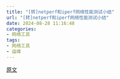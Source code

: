 ```yaml
---
title: "[转]netperf和iperf网络性能测试小结"
url: "[转]netperf和iperf网络性能测试小结"
date: 2024-08-28 11:16:48
categories:
- 网络工具
tags:
- 网络工具
- 运维
---
```


[原文](https://wsgzao.github.io/post/netperf/)

<!-- more -->

<!-- <body>
    <header>
      
<div>
		
			<div id="imglogo">
				<a href="/"><img src="/img/logo.png" alt="HelloDog" title="HelloDog"/></a>
			</div>
			
			<div id="textlogo">
				<h1 class="site-name"><a href="/" title="HelloDog">HelloDog</a></h1>
				<h2 class="blog-motto">Keep Calm and Carry On</h2>
			</div>
			<div class="navbar"><a class="navbutton navmobile" href="#" title="菜单">
			</a></div>
			<nav class="animated">
				<ul>
					<ul>
					 
						<li><a href="/">主页 | Home</a></li>
					
						<li><a href="/index/">索引 | Index</a></li>
					
						<li><a href="/archives/">归档 | Archives</a></li>
					
						<li><a href="/about/">简介 | About</a></li>
					
					<li>
 					
						<form class="search">
							<label>Search</label>
						<input type="text" id="search" class="st-default-search-input" name="q" size="30" placeholder="搜索"><br>
						</form>
					
					</li>
				</ul>
			</nav>			
</div>
    </header>
    <div id="container">
      <div id="main" class="post" itemscope itemprop="blogPost">
  
	<article itemprop="articleBody"> 
		<header class="article-info clearfix">
  <h1 itemprop="name">
    
      <a href="/post/netperf/" title="netperf和iperf网络性能测试小结" itemprop="url">netperf和iperf网络性能测试小结</a>
  </h1>
  <p class="article-author">By
       
		<a href="/about" title="wsgzao" target="_blank" itemprop="author">wsgzao</a>
		
  <p class="article-time">
    <time datetime="2019-06-27T06:59:49.000Z" itemprop="datePublished"> 发表于 2019-06-27</time>
    
  </p>
</header>
<blockquote>
<p>netperf和iperf网络性能测试小结</p>
</blockquote>
<h2 id="更新历史"><a href="#更新历史" class="headerlink" title="更新历史"></a>更新历史</h2><p>2019年06月27日 - 初稿</p>
<p>阅读原文 - <a href="https://wsgzao.github.io/post/netperf/">https://wsgzao.github.io/post/netperf/</a></p>
<p><strong>扩展阅读</strong></p>
<p>netperf - <a target="_blank" rel="noopener" href="https://github.com/HewlettPackard/netperf">https://github.com/HewlettPackard/netperf</a><br>iperf - <a target="_blank" rel="noopener" href="https://github.com/esnet/iperf">https://github.com/esnet/iperf</a></p>
<hr>
<h2 id="网络性能测量的五项指标"><a href="#网络性能测量的五项指标" class="headerlink" title="网络性能测量的五项指标"></a>网络性能测量的五项指标</h2><p>可用性（availability）<br>响应时间（response time）<br>网络利用率（network utilization）<br>网络吞吐量（network throughput）<br>网络带宽容量（network bandwidth capacity）</p>
<h3 id="可用性"><a href="#可用性" class="headerlink" title="可用性"></a>可用性</h3><p>测试网络性能的第一步是确定网络是否正常工作，最简单的方法是使用 ping 命令。通过向远端的机器发送 icmp echo request，并等待接收 icmp echo reply 来判断远端的机器是否连通，网络是否正常工作。</p>
<p>Ping 命令有非常丰富的命令选项，比如 -c 可以指定发送 echo request 的个数，-s 可以指定每次发送的 ping 包大小。</p>
<p>网络设备内部一般有多个缓冲池，不同的缓冲池使用不同的缓冲区大小，分别用来处理不同大小的分组（packet）。例如交换机中通常具有三种类型的包缓冲：一类针对小的分组，一类针对中等大小的分组，还有一类针对大的分组。为了测试这样的网络设备，测试工具必须要具有发送不同大小分组的能力。Ping 命令的 -s 就可以使用在这种场合。</p>
<h3 id="响应时间"><a href="#响应时间" class="headerlink" title="响应时间"></a>响应时间</h3><p>Ping 命令的 echo request&#x2F;reply 一次往返所花费时间就是响应时间。有很多因素会影响到响应时间，如网段的负荷，网络主机的负荷，广播风暴，工作不正常的网络设备等等。</p>
<p>在网络工作正常时，记录下正常的响应时间。当用户抱怨网络的反应时间慢时，就可以将现在的响应时间与正常的响应时间对比，如果两者差值的波动很大，就能说明网络设备存在故障。</p>
<h3 id="网络利用率"><a href="#网络利用率" class="headerlink" title="网络利用率"></a>网络利用率</h3><p>网络利用率是指网络被使用的时间占总时间（即被使用的时间 + 空闲的时间）的比例。比如，Ethernet 虽然是共享的，但同时却只能有一个报文在传输。因此在任一时刻，Ethernet 或者是 100% 的利用率，或者是 0% 的利用率。</p>
<p>计算一个网段的网络利用率相对比较容易，但是确定一个网络的利用率就比较复杂。因此，网络测试工具一般使用网络吞吐量和网络带宽容量来确定网络中两个节点之间的性能。</p>
<h3 id="网络吞吐量"><a href="#网络吞吐量" class="headerlink" title="网络吞吐量"></a>网络吞吐量</h3><p>网络吞吐量是指在某个时刻，在网络中的两个节点之间，提供给网络应用的剩余带宽。</p>
<p>网络吞吐量可以帮助寻找网络路径中的瓶颈。比如，即使 client 和 server 都被分别连接到各自的 100M Ethernet 上，但是如果这两个 100M 的 Ethernet 被 10M 的 Ethernet 连接起来，那么 10M 的 Ethernet 就是网络的瓶颈。</p>
<p>网络吞吐量非常依赖于当前的网络负载情况。因此，为了得到正确的网络吞吐量，最好在不同时间（一天中的不同时刻，或者一周中不同的天）分别进行测试，只有这样才能得到对网络吞吐量的全面认识。</p>
<p>有些网络应用程序在开发过程的测试中能够正常运行，但是到实际的网络环境中却无法正常工作（由于没有足够的网络吞吐量）。这是因为测试只是在空闲的网络环境中，没有考虑到实际的网络环境中还存在着其它的各种网络流量。所以，网络吞吐量定义为剩余带宽是有实际意义的。</p>
<h3 id="网络带宽容量"><a href="#网络带宽容量" class="headerlink" title="网络带宽容量"></a>网络带宽容量</h3><p>与网络吞吐量不同，网络带宽容量指的是在网络的两个节点之间的最大可用带宽。这是由组成网络的设备的能力所决定的。</p>
<p>测试网络带宽容量有两个困难之处：在网络存在其它网络流量的时候，如何得知网络的最大可用带宽；在测试过程中，如何对现有的网络流量不造成影响。网络测试工具一般采用 packet pairs 和 packet trains 技术来克服这样的困难。</p>
<h3 id="收集网络性能数据的方式"><a href="#收集网络性能数据的方式" class="headerlink" title="收集网络性能数据的方式"></a>收集网络性能数据的方式</h3><p>当确定了网络性能的测试指标以后，就需要使用网络测试工具收集相应的性能数据，分别有三种从网络获取数据的方式：</p>
<ol>
<li>通过 snmp 协议直接到网络设备中获取，如 net-snmp 工具</li>
<li>侦听相关的网络性能数据，典型的工具是 tcpdump</li>
<li>自行产生相应的测试数据，即本文中介绍的 iperf、netperf 等工具</li>
</ol>
<h2 id="Netperf"><a href="#Netperf" class="headerlink" title="Netperf"></a>Netperf</h2><p>Netperf 是一种网络性能的测量工具，主要针对基于 TCP 或 UDP 的传输。Netperf 根据应用的不同，可以进行不同模式的网络性能测试，即批量数据传输（bulk data transfer）模式和请求 &#x2F; 应答（request&#x2F;reponse）模式。</p>
<table>
<thead>
<tr>
<th>参数</th>
<th>说明</th>
</tr>
</thead>
<tbody><tr>
<td>-H host</td>
<td>指定远端运行 netserver 的 server IP 地址</td>
</tr>
<tr>
<td>-l testlen</td>
<td>指定测试的时间长度 (秒)</td>
</tr>
<tr>
<td>-t testname</td>
<td>指定进行的测试类型 (TCP_STREAM，UDP_STREAM，TCP_RR，TCP_CRR，UDP_RR)</td>
</tr>
</tbody></table>
<p>可选参数有如下几个：</p>
<table>
<thead>
<tr>
<th>参数</th>
<th>说明</th>
</tr>
</thead>
<tbody><tr>
<td>-s size</td>
<td>设置本地系统的 socket 发送与接收缓冲大小</td>
</tr>
<tr>
<td>-S size</td>
<td>设置远端系统的 socket 发送与接收缓冲大小</td>
</tr>
<tr>
<td>-m size</td>
<td>设置本地系统发送测试分组的大小</td>
</tr>
<tr>
<td>-M size</td>
<td>设置远端系统接收测试分组的大小</td>
</tr>
<tr>
<td>-D</td>
<td>对本地与远端系统的 socket 设置 TCP_NODELAY 选项</td>
</tr>
<tr>
<td>-r req,resp</td>
<td>设置 request 和 reponse 分组的大小</td>
</tr>
</tbody></table>
<p><strong>实例：</strong></p>
<p>服务器端：</p>
<figure class="highlight plaintext"><table><tr><td class="gutter"><pre><span class="line">1</span><br><span class="line">2</span><br></pre></td><td class="code"><pre><span class="line">#./netserver</span><br><span class="line"></span><br></pre></td></tr></table></figure>

<p>客户端：</p>
<p><strong>1、批量 (bulk) 网络流量的性能</strong></p>
<p><strong>1）TCP_STREAM</strong></p>
<p>Netperf 缺省情况下进行 TCP 批量传输，即 - t TCP_STREAM。测试过程中，netperf 向 netserver 发送批量的 TCP 数据分组，以确定数据传输过程中的吞吐量：</p>
<figure class="highlight plaintext"><table><tr><td class="gutter"><pre><span class="line">1</span><br><span class="line">2</span><br><span class="line">3</span><br><span class="line">4</span><br><span class="line">5</span><br><span class="line">6</span><br><span class="line">7</span><br></pre></td><td class="code"><pre><span class="line">#./netperf -H 192.168.0.28 -l 60</span><br><span class="line">TCP STREAM TEST to 192.168.0.28</span><br><span class="line">Recv   Send    Send</span><br><span class="line">Socket Socket  Message  Elapsed</span><br><span class="line">Size   Size    Size     Time     Throughput</span><br><span class="line">bytes  bytes   bytes    secs.    10^6bits/sec</span><br><span class="line">87380  16384  16384    60.00      88.00</span><br></pre></td></tr></table></figure>

<p>从 netperf 的结果输出中，我们可以知道以下的一些信息：</p>
<ol>
<li>远端系统（即 server）使用大小为 87380 字节的 socket 接收缓冲</li>
<li>本地系统（即 client）使用大小为 16384 字节的 socket 发送缓冲</li>
<li>向远端系统发送的测试分组大小为 16384 字节</li>
<li>测试经历的时间为 60 秒</li>
<li>吞吐量的测试结果表明，TCP 带宽为 88Mbits &#x2F; 秒</li>
</ol>
<p>通过修改可选参数，并观察结果的变化，我们可以确定是什么因素影响了连接的吞吐量。例如，如果怀疑路由器由于缺乏足够的缓冲区空间，使得转发大的分组时存在问题，就可以增加测试分组（-m）的大小，以观察吞吐量的变化：</p>
<figure class="highlight plaintext"><table><tr><td class="gutter"><pre><span class="line">1</span><br><span class="line">2</span><br><span class="line">3</span><br><span class="line">4</span><br><span class="line">5</span><br><span class="line">6</span><br><span class="line">7</span><br></pre></td><td class="code"><pre><span class="line">#./netperf -H 192.168.0.28 -l 60 -- -m 2048</span><br><span class="line">TCP STREAM TEST to 192.168.0.28</span><br><span class="line">Recv   Send    Send</span><br><span class="line">Socket Socket  Message  Elapsed</span><br><span class="line">Size   Size    Size     Time     Throughput</span><br><span class="line">bytes  bytes   bytes    secs.    10^6bits/sec</span><br><span class="line">87380  16384   2048    60.00      87.62</span><br></pre></td></tr></table></figure>

<p>在这里，测试分组的大小减少到 2048 字节，而吞吐量却没有很大的变化（与前面例子中测试分组大小为 16K 字节相比）。相反，如果吞吐量有了较大的提升，则说明在网络中间的路由器确实存在缓冲区的问题。</p>
<p><strong>2）UDP_STREAM</strong></p>
<p>UDP_STREAM 用来测试进行 UDP 批量传输时的网络性能。需要特别注意的是，此时测试分组的大小不得大于 socket 的发送与接收缓冲大小，否则 netperf 会报出错提示：</p>
<figure class="highlight plaintext"><table><tr><td class="gutter"><pre><span class="line">1</span><br><span class="line">2</span><br><span class="line">3</span><br></pre></td><td class="code"><pre><span class="line">#./netperf -t UDP_STREAM -H 192.168.0.28 -l 60</span><br><span class="line">UDP UNIDIRECTIONAL SEND TEST to 192.168.0.28</span><br><span class="line">udp_send: data send error: Message too long</span><br></pre></td></tr></table></figure>

<p>为了避免这样的情况，可以通过命令行参数限定测试分组的大小，或者增加 socket 的发送 &#x2F; 接收缓冲大小。UDP_STREAM 方式使用与 TCP_STREAM 方式相同的局部命令行参数，因此，这里可以使用 - m 来修改测试中使用分组的大小：</p>
<figure class="highlight plaintext"><table><tr><td class="gutter"><pre><span class="line">1</span><br><span class="line">2</span><br><span class="line">3</span><br><span class="line">4</span><br><span class="line">5</span><br><span class="line">6</span><br><span class="line">7</span><br></pre></td><td class="code"><pre><span class="line">#./netperf -t UDP_STREAM -H 192.168.0.28 -- -m 1024</span><br><span class="line">UDP UNIDIRECTIONAL SEND TEST to 192.168.0.28</span><br><span class="line">Socket  Message  Elapsed      Messages</span><br><span class="line">Size    Size     Time         Okay Errors   Throughput</span><br><span class="line">bytes   bytes    secs            #      #   10^6bits/sec</span><br><span class="line">65535    1024    9.99        114127     0      93.55</span><br><span class="line">65535             9.99        114122            93.54</span><br></pre></td></tr></table></figure>

<p>UDP_STREAM 方式的结果中有两行测试数据<br>第一行显示的是本地系统的发送统计，这里的吞吐量表示 netperf 向本地 socket 发送分组的能力。但是，我们知道，UDP 是不可靠的传输协议，发送出去的分组数量不一定等于接收到的分组数量。</p>
<p>第二行显示的就是远端系统接收的情况，由于 client 与 server 直接连接在一起，而且网络中没有其它的流量，所以本地系统发送过去的分组几乎都被远端系统正确的接收了，远端系统的吞吐量也几乎等于本地系统的发送吞吐量。但是，在实际环境中，一般远端系统的 socket 缓冲大小不同于本地系统的 socket 缓冲区大小，而且由于 UDP 协议的不可靠性，远端系统的接收吞吐量要远远小于发送出去的吞吐量。</p>
<p><strong>2、请求 &#x2F; 应答 (request&#x2F;response) 网络流量的性能</strong></p>
<p>另一类常见的网络流量类型是应用在 client&#x2F;server 结构中的 request&#x2F;response 模式。在每次交易（transaction）中，client 向 server 发出小的查询分组，server 接收到请求，经处理后返回大的结果数据。</p>
<p><strong>1） TCP_RR</strong></p>
<p>TCP_RR 方式的测试对象是多次 TCP request 和 response 的交易过程，但是它们发生在同一个 TCP 连接中，这种模式常常出现在数据库应用中。数据库的 client 程序与 server 程序建立一个 TCP 连接以后，就在这个连接中传送数据库的多次交易过程。 用户可以通过 - r 参数来改变 request 和 response 分组的大小，进行更有实际意义的测试：</p>
<figure class="highlight plaintext"><table><tr><td class="gutter"><pre><span class="line">1</span><br><span class="line">2</span><br><span class="line">3</span><br><span class="line">4</span><br><span class="line">5</span><br><span class="line">6</span><br><span class="line">7</span><br><span class="line">8</span><br></pre></td><td class="code"><pre><span class="line">#./netperf -t TCP_RR -H 192.168.0.28 -- -r 32,1024</span><br><span class="line">TCP REQUEST/RESPONSE TEST to 192.168.0.28</span><br><span class="line">Local /Remote</span><br><span class="line">Socket Size   Request  Resp.   Elapsed  Trans.</span><br><span class="line">Send   Recv   Size     Size    Time     Rate</span><br><span class="line">bytes  Bytes  bytes    bytes   secs.    per sec</span><br><span class="line">16384  87380  32       1024    10.00    4945.97</span><br><span class="line">16384  87380</span><br></pre></td></tr></table></figure>

<p>从结果中可以看出，增加 request&#x2F;reponse 分组的大小，会导致交易率明显的下降。<br>注：相对于实际的系统，这里交易率的计算没有充分考虑到交易过程中的应用程序处理时延，因此结果往往会高于实际情况</p>
<p><strong>2） TCP_CRR</strong></p>
<p>与 TCP_RR 不同，TCP_CRR 为每次交易建立一个新的 TCP 连接。最典型的应用就是 HTTP，每次 HTTP 交易是在一条单独的 TCP 连接中进行的。因此，由于需要不停地建立新的 TCP 连接，并且在交易结束后拆除 TCP 连接，交易率一定会受到很大的影响。</p>
<figure class="highlight plaintext"><table><tr><td class="gutter"><pre><span class="line">1</span><br><span class="line">2</span><br><span class="line">3</span><br><span class="line">4</span><br><span class="line">5</span><br><span class="line">6</span><br><span class="line">7</span><br><span class="line">8</span><br></pre></td><td class="code"><pre><span class="line">#./netperf -t TCP_CRR -H 192.168.0.28</span><br><span class="line">TCP Connect/Request/Response TEST to 192.168.0.28</span><br><span class="line">Local /Remote</span><br><span class="line">Socket Size   Request  Resp.   Elapsed  Trans.</span><br><span class="line">Send   Recv   Size     Size    Time     Rate</span><br><span class="line">bytes  Bytes  bytes    bytes   secs.    per sec</span><br><span class="line">131070 131070 1        1       9.99     2662.20</span><br><span class="line">16384  87380</span><br></pre></td></tr></table></figure>

<p>即使是使用一个字节的 request&#x2F;response 分组，交易率也明显的降低了，只有 2662.20 次 &#x2F; 秒。</p>
<p><strong>3） UDP_RR</strong></p>
<p>UDP_RR 方式使用 UDP 分组进行 request&#x2F;response 的交易过程。由于没有 TCP 连接所带来的负担，所以我们推测交易率一定会有相应的提升。</p>
<figure class="highlight plaintext"><table><tr><td class="gutter"><pre><span class="line">1</span><br><span class="line">2</span><br><span class="line">3</span><br><span class="line">4</span><br><span class="line">5</span><br><span class="line">6</span><br><span class="line">7</span><br><span class="line">8</span><br></pre></td><td class="code"><pre><span class="line">#./netperf -t UDP_RR -H 192.168.0.28</span><br><span class="line">UDP REQUEST/RESPONSE TEST to 192.168.0.28</span><br><span class="line">Local /Remote</span><br><span class="line">Socket Size   Request  Resp.   Elapsed  Trans.</span><br><span class="line">Send   Recv   Size     Size    Time     Rate</span><br><span class="line">bytes  Bytes  bytes    bytes   secs.    per sec</span><br><span class="line">65535  65535  1        1       9.99     10141.16</span><br><span class="line">65535  65535</span><br></pre></td></tr></table></figure>

<p>结果证实了我们的推测，交易率为 10141.16 次 &#x2F; 秒，高过 TCP_RR 的数值。不过，如果出现了相反的结果，即交易率反而降低了，也不需要担心，因为这说明了在网络中，路由器或其它的网络设备对 UDP 采用了与 TCP 不同的缓冲区空间和处理技术。</p>
<h2 id="iperf"><a href="#iperf" class="headerlink" title="iperf"></a>iperf</h2><p>iperf 是一个网络性能测试工具。iperf 可以测试最大 TCP 和 UDP 带宽性能，具有多种参数和 UDP 特性，可以根据需要调整，可以报告带宽、延迟抖动和数据包丢失。<br>0<br><strong>客户端与服务器共用选项</strong></p>
<table>
<thead>
<tr>
<th>命令行选项</th>
<th>描述</th>
</tr>
</thead>
<tbody><tr>
<td>-u</td>
<td>–udp：使用 UDP 方式而不是 TCP 方式。需要客户端与服务器端同时使用此参数。</td>
</tr>
<tr>
<td>-p</td>
<td>–port : 设置端口，与服务器端的监听端口一致。默认是 5001 端口。</td>
</tr>
<tr>
<td>-l</td>
<td>–len : 设置读写缓冲区的长度。TCP 方式默认为 8KB，UDP 方式默认为 1470 字节。</td>
</tr>
<tr>
<td>-w</td>
<td>–window : 设置套接字缓冲区为指定大小。对于 TCP 方式，此设置为 TCP 窗口大小。对于 UDP 方式，此设置为接受 UDP 数据包的缓冲区大小，限制可以接受数据包的最大值。</td>
</tr>
<tr>
<td>-m</td>
<td>–print_mss : 输出 TCP MSS 值（通过 TCP_MAXSEG 支持）。MSS 值一般比 MTU 值小 40 字节。通常情况</td>
</tr>
</tbody></table>
<p><strong>服务器端专用选项</strong></p>
<table>
<thead>
<tr>
<th>命令行选项</th>
<th>描述</th>
</tr>
</thead>
<tbody><tr>
<td>-s</td>
<td>–server : iperf 服务器模式</td>
</tr>
<tr>
<td>-c</td>
<td>–client host : 如果 iperf 运行在服务器模式，并且用 - c 参数指定一个主机，那么 iperf 将只接受指定主机的连接。此参数不能工作于 UDP 模式。</td>
</tr>
<tr>
<td>-P</td>
<td>–parallel： 服务器关闭之前保持的连接数。默认是 0，这意味着永远接受连接。</td>
</tr>
</tbody></table>
<p><strong>客户端端专用选项</strong></p>
<table>
<thead>
<tr>
<th>命令行选项</th>
<th>描述</th>
</tr>
</thead>
<tbody><tr>
<td>-c</td>
<td>–client host ： 运行 iperf 的客户端模式，连接到指定的 iperf 服务器端。</td>
</tr>
<tr>
<td>-b</td>
<td>–bandwidth ：UDP 模式使用的带宽，必须配合 - u 参数，默认值是 1 Mbit&#x2F;sec。</td>
</tr>
<tr>
<td>-d</td>
<td>–dualtest ： 运行双测试模式。这将使服务器端反向连接到客户端，使用 - L 参数中指定的端口（或默认使用客户端连接到服务器端的端口）。这些在操作的同时就立即完成了。如果你想要一个交互的测试，请尝试 - r 参数。</td>
</tr>
<tr>
<td>-r</td>
<td>–tradeoff ： 往复测试模式。当客户端到服务器端的测试结束时，服务器端通过 - l 选项指定的端口（或默认为客户端连接到服务器端的端口），反向连接至客户端。当客户端连接终止时，反向连接随即开始。如果需要同时进行双向测试，请尝试 - d 参数。</td>
</tr>
<tr>
<td>-L</td>
<td>–listenport ： 指指定服务端反向连接到客户端时使用的端口。默认使用客户端连接至服务端的端口。</td>
</tr>
<tr>
<td>-t</td>
<td>–time ： 设置传输的总时间。iperf 在指定的时间内，重复的发送指定长度的数据包。默认是 10 秒钟。</td>
</tr>
<tr>
<td>-P</td>
<td>–parallel： 线程数。指定客户端与服务端之间使用的线程数。默认是 1 线程。需要客户端与服务器端同时使用此参数。</td>
</tr>
</tbody></table>
<h3 id="实例"><a href="#实例" class="headerlink" title="实例"></a>实例</h3><p>带宽测试通常采用 UDP 模式，因为能测出极限带宽、时延抖动、丢包率。在进行测试时，首先以链路理论带宽作为数据发送速率进行测试，例如，从客户端到服务器之间的链路的理论带宽为 100Mbps，先用 - b 100M 进行测试，然后根据测试结果（包括实际带宽，时延抖动和丢包率），再以实际带宽作为数据发送速率进行测试，会发现时延抖动和丢包率比第一次好很多，重复测试几次，就能得出稳定的实际带宽。</p>
<p><strong>UDP 模式</strong></p>
<p>服务器端：</p>
<figure class="highlight plaintext"><table><tr><td class="gutter"><pre><span class="line">1</span><br><span class="line">2</span><br></pre></td><td class="code"><pre><span class="line">iperf -u -s</span><br><span class="line"></span><br></pre></td></tr></table></figure>

<p>客户端：</p>
<figure class="highlight plaintext"><table><tr><td class="gutter"><pre><span class="line">1</span><br><span class="line">2</span><br><span class="line">3</span><br><span class="line">4</span><br><span class="line">5</span><br><span class="line">6</span><br><span class="line">7</span><br><span class="line">8</span><br><span class="line">9</span><br></pre></td><td class="code"><pre><span class="line">/*在udp模式下，以100Mbps为数据发送速率，客户端到服务器192.168.1.1上传带宽测试，测试时间为60秒*/</span><br><span class="line">iperf -u -c 192.168.1.1 -b 100M -t 60</span><br><span class="line"></span><br><span class="line">/*客户端以5Mbps为数据发送速率,同时向服务器端发起30个连接线程*/</span><br><span class="line">iperf -u -c 192.168.1.1 -b 5M -P 30 -t 60</span><br><span class="line"></span><br><span class="line">/*以100M为数据发送速率，进行上下行带宽测试,-L参数指定本端双测试监听的端口*/</span><br><span class="line">iperf -u -c 192.168.1.1 -b 100M -d -t 60 -L 30000</span><br><span class="line"></span><br></pre></td></tr></table></figure>

<p><strong>TCP 模式</strong></p>
<p>服务器端：</p>
<figure class="highlight plaintext"><table><tr><td class="gutter"><pre><span class="line">1</span><br></pre></td><td class="code"><pre><span class="line">iperf -s</span><br></pre></td></tr></table></figure>

<p>客户端：</p>
<figure class="highlight plaintext"><table><tr><td class="gutter"><pre><span class="line">1</span><br><span class="line">2</span><br><span class="line">3</span><br><span class="line">4</span><br><span class="line">5</span><br><span class="line">6</span><br><span class="line">7</span><br><span class="line">8</span><br><span class="line">9</span><br><span class="line">10</span><br><span class="line">11</span><br><span class="line">12</span><br><span class="line">13</span><br><span class="line">14</span><br><span class="line">15</span><br><span class="line">16</span><br><span class="line">17</span><br><span class="line">18</span><br><span class="line">19</span><br><span class="line">20</span><br><span class="line">21</span><br></pre></td><td class="code"><pre><span class="line">/*在tcp模式下，客户端到服务器192.168.1.1上传带宽测试，测试时间为60秒*/</span><br><span class="line">iperf -c 192.168.1.1 -t 60</span><br><span class="line"></span><br><span class="line">/*进行上下行带宽测试*/</span><br><span class="line">iperf -c 192.168.1.1 -d -t 60</span><br><span class="line"></span><br><span class="line">/*测试单线程TCP*/</span><br><span class="line">iperf –c 192.168.1.1 –p 12345 –i 1 –t 10 –w 20K</span><br><span class="line"></span><br><span class="line">-c：客户端模式，后接服务器ip</span><br><span class="line">-p：后接服务端监听的端口</span><br><span class="line">-i：设置带宽报告的时间间隔，单位为秒</span><br><span class="line">-t：设置测试的时长，单位为秒</span><br><span class="line">-w：设置tcp窗口大小，一般可以不用设置，默认即可</span><br><span class="line"></span><br><span class="line">对应服务器端：</span><br><span class="line">iperf –s –p 12345 –i 1 –t 10 –m -y</span><br><span class="line"></span><br><span class="line">/*测试多线程TCP: 客户端同时向服务器端发起30个连接线程*/</span><br><span class="line">iperf -c 192.168.1.1 -P 30 -t 60</span><br><span class="line"></span><br></pre></td></tr></table></figure>

<p>发包完成后，可以通过 ifconfig ethx 和 ethtool -S ethx 查看对应收发包情况，确定发包数、包长、是否丢包等。</p>
<h2 id="Netperf-测试实践"><a href="#Netperf-测试实践" class="headerlink" title="Netperf 测试实践"></a>Netperf 测试实践</h2><figure class="highlight bash"><table><tr><td class="gutter"><pre><span class="line">1</span><br><span class="line">2</span><br><span class="line">3</span><br><span class="line">4</span><br><span class="line">5</span><br><span class="line">6</span><br><span class="line">7</span><br><span class="line">8</span><br><span class="line">9</span><br><span class="line">10</span><br><span class="line">11</span><br><span class="line">12</span><br><span class="line">13</span><br><span class="line">14</span><br><span class="line">15</span><br><span class="line">16</span><br><span class="line">17</span><br><span class="line">18</span><br><span class="line">19</span><br><span class="line">20</span><br><span class="line">21</span><br><span class="line">22</span><br><span class="line">23</span><br><span class="line">24</span><br><span class="line">25</span><br><span class="line">26</span><br><span class="line">27</span><br><span class="line">28</span><br><span class="line">29</span><br><span class="line">30</span><br><span class="line">31</span><br></pre></td><td class="code"><pre><span class="line"><span class="comment"># install netperf</span></span><br><span class="line">wget -c <span class="string">&quot;https://codeload.github.com/HewlettPackard/netperf/tar.gz/netperf-2.7.0&quot;</span> -O netperf-2.7.0.tar.gz</span><br><span class="line">tar -zxvf netperf-2.7.0.tar.gz</span><br><span class="line"><span class="built_in">cd</span> netperf-netperf-2.7.0</span><br><span class="line">./configure &amp;&amp; make &amp;&amp; make install</span><br><span class="line"></span><br><span class="line"><span class="comment"># add path</span></span><br><span class="line">vim ~/.bash_profile</span><br><span class="line">PATH=<span class="variable">$PATH</span>:/usr/local/bin/</span><br><span class="line"></span><br><span class="line"><span class="built_in">source</span> ~/.bash_profile</span><br><span class="line"></span><br><span class="line"><span class="comment"># test</span></span><br><span class="line"><span class="built_in">cd</span> src</span><br><span class="line">netperf -h</span><br><span class="line">netserver -h</span><br><span class="line"></span><br><span class="line"><span class="comment"># server</span></span><br><span class="line">netserver -4 -p 7777</span><br><span class="line">ps -ef | grep netserver</span><br><span class="line"></span><br><span class="line"><span class="comment"># client</span></span><br><span class="line">netperf -H 10.71.14.122 -p 7777 -l 60</span><br><span class="line"></span><br><span class="line">netperf -t TCP_RR -H 10.71.14.122 -p 7777 -c -C -l 60</span><br><span class="line">netperf -t TCP_RR -H 10.71.14.122 -p 7777 -c -C -l 60 -- -r256,256</span><br><span class="line"></span><br><span class="line"><span class="comment"># check result</span></span><br><span class="line">bmon</span><br><span class="line">mpstat -P ALL 2</span><br><span class="line"></span><br></pre></td></tr></table></figure>



<h2 id="参考文章"><a href="#参考文章" class="headerlink" title="参考文章"></a>参考文章</h2><p><a target="_blank" rel="noopener" href="https://www.ibm.com/developerworks/cn/linux/l-netperf/">netperf 与网络性能测量</a><br><a target="_blank" rel="noopener" href="https://www.alibabacloud.com/help/zh/faq-detail/55757.htm">网络性能测试方法</a></p>
  
	</div>
		<footer class="article-footer clearfix">
<div class="article-catetags">

<div class="article-categories">
  <span></span>
  <a class="article-category-link" href="/categories/%E5%AD%A6%E4%B9%A0-Study/">学习 | Study</a>
</div>


</div>



	<div class="article-share" id="share">
	
	  <div data-url="https://wsgzao.github.io/post/netperf/" data-title="netperf和iperf网络性能测试小结 | HelloDog" data-tsina="" class="share clearfix">
	  </div>
	
	</div>


</footer>

   	       
	</article>
	
<nav class="article-nav clearfix">
 
 <div class="prev" >
 <a href="/post/mpstat/" title="mpstat使用介绍和输出参数详解">
  <strong>上一篇：</strong><br/>
  <span>
  mpstat使用介绍和输出参数详解</span>
</a>
</div>


<div class="next">
<a href="/post/sre-vs-devops/"  title="SRE和DevOps">
 <strong>下一篇：</strong><br/> 
 <span>SRE和DevOps
</span>
</a>
</div>

</nav>

	

<section id="comments" class="comment">
  <div id="disqus_thread">
    <noscript>Please enable JavaScript to view the <a target="_blank" rel="noopener" href="//disqus.com/?ref_noscript">comments powered by Disqus.</a></noscript>
  </div>
</section>



</div>  
      <div class="openaside"><a class="navbutton" href="#" title="显示侧边栏"></a></div>

  <div id="toc" class="toc-aside">
  <strong class="toc-title">文章目录</strong>
 
 <ol class="toc"><li class="toc-item toc-level-2"><a class="toc-link" href="#%E5%89%8D%E8%A8%80"><span class="toc-number">1.</span> <span class="toc-text">前言</span></a></li><li class="toc-item toc-level-2"><a class="toc-link" href="#%E6%9B%B4%E6%96%B0%E5%8E%86%E5%8F%B2"><span class="toc-number">2.</span> <span class="toc-text">更新历史</span></a></li><li class="toc-item toc-level-2"><a class="toc-link" href="#%E7%BD%91%E7%BB%9C%E6%80%A7%E8%83%BD%E6%B5%8B%E9%87%8F%E7%9A%84%E4%BA%94%E9%A1%B9%E6%8C%87%E6%A0%87"><span class="toc-number">3.</span> <span class="toc-text">网络性能测量的五项指标</span></a><ol class="toc-child"><li class="toc-item toc-level-3"><a class="toc-link" href="#%E5%8F%AF%E7%94%A8%E6%80%A7"><span class="toc-number">3.1.</span> <span class="toc-text">可用性</span></a></li><li class="toc-item toc-level-3"><a class="toc-link" href="#%E5%93%8D%E5%BA%94%E6%97%B6%E9%97%B4"><span class="toc-number">3.2.</span> <span class="toc-text">响应时间</span></a></li><li class="toc-item toc-level-3"><a class="toc-link" href="#%E7%BD%91%E7%BB%9C%E5%88%A9%E7%94%A8%E7%8E%87"><span class="toc-number">3.3.</span> <span class="toc-text">网络利用率</span></a></li><li class="toc-item toc-level-3"><a class="toc-link" href="#%E7%BD%91%E7%BB%9C%E5%90%9E%E5%90%90%E9%87%8F"><span class="toc-number">3.4.</span> <span class="toc-text">网络吞吐量</span></a></li><li class="toc-item toc-level-3"><a class="toc-link" href="#%E7%BD%91%E7%BB%9C%E5%B8%A6%E5%AE%BD%E5%AE%B9%E9%87%8F"><span class="toc-number">3.5.</span> <span class="toc-text">网络带宽容量</span></a></li><li class="toc-item toc-level-3"><a class="toc-link" href="#%E6%94%B6%E9%9B%86%E7%BD%91%E7%BB%9C%E6%80%A7%E8%83%BD%E6%95%B0%E6%8D%AE%E7%9A%84%E6%96%B9%E5%BC%8F"><span class="toc-number">3.6.</span> <span class="toc-text">收集网络性能数据的方式</span></a></li></ol></li><li class="toc-item toc-level-2"><a class="toc-link" href="#Netperf"><span class="toc-number">4.</span> <span class="toc-text">Netperf</span></a></li><li class="toc-item toc-level-2"><a class="toc-link" href="#iperf"><span class="toc-number">5.</span> <span class="toc-text">iperf</span></a><ol class="toc-child"><li class="toc-item toc-level-3"><a class="toc-link" href="#%E5%AE%9E%E4%BE%8B"><span class="toc-number">5.1.</span> <span class="toc-text">实例</span></a></li></ol></li><li class="toc-item toc-level-2"><a class="toc-link" href="#Netperf-%E6%B5%8B%E8%AF%95%E5%AE%9E%E8%B7%B5"><span class="toc-number">6.</span> <span class="toc-text">Netperf 测试实践</span></a></li><li class="toc-item toc-level-2"><a class="toc-link" href="#%E5%8F%82%E8%80%83%E6%96%87%E7%AB%A0"><span class="toc-number">7.</span> <span class="toc-text">参考文章</span></a></li></ol>
 
  </div>

<div id="asidepart">
<div class="closeaside"><a class="closebutton" href="#" title="隐藏侧边栏"></a></div>
<aside class="clearfix">

  
<div class="github-card">
<p class="asidetitle">Github 名片</p>
<div class="github-card" data-github="wsgzao" data-theme="medium"></div>
<script type="text/javascript" src="//lab.lepture.com/github-cards/widget.js" ></script>
</div>



  
<div class="categorieslist">
	<p class="asidetitle">分类</p>
		<ul>
		
		  
			<li><a href="/categories/Hexo/" title="Hexo">Hexo<sup>6</sup></a></li>
		  
		
		  
			<li><a href="/categories/学习-Study/" title="学习 | Study">学习 | Study<sup>195</sup></a></li>
		  
		
		  
			<li><a href="/categories/生活-Life/" title="生活 | Life">生活 | Life<sup>30</sup></a></li>
		  
		
		  
			<li><a href="/categories/软件-Soft/" title="软件 | Soft">软件 | Soft<sup>5</sup></a></li>
		  
		
		</ul>
</div>


  <div class="linkslist">
  <p class="asidetitle">友情链接</p>
    <ul>
        
          <li>
            
            	<a href="http://wuchong.me" target="_blank" title="Jark&#39;s Blog">Jark&#39;s Blog</a>
            
          </li>
        
          <li>
            
            	<a href="https://www.linkedin.com/in/aowang" target="_blank" title="LinkedIn">LinkedIn</a>
            
          </li>
        
    </ul>
</div>

  <div class="rsspart">
	<a href="/atom.xml" target="_blank" title="rss">RSS 订阅</a>
</div>

</aside>
</div>
    </div>
    <footer><div id="footer" >
	
	<div class="line">
		<span></span>
		<div class="author"></div>
	</div>
	
	
	<section class="info">
		<p> Hello, I&#39;m OX. This is my blog on GitHub. <br/>
			Keep Calm and Carry On.</p>
	</section>
	 
	<div class="social-font" class="clearfix">
		
		
		<a href="https://github.com/wsgzao" target="_blank" class="icon-github" title="github"></a>
		
		
		
		
		
		<a href="https://www.linkedin.com/in/aowang" target="_blank" class="icon-linkedin" title="linkedin"></a>
		
		
		
		
		
	</div>
			
		

		<p class="copyright">
		Powered by <a href="http://hexo.io" target="_blank" title="hexo">hexo</a> and Theme by <a href="https://github.com/wuchong/jacman" target="_blank" title="Jacman">Jacman</a> © 2024 
		
		<a href="/about" target="_blank" title="wsgzao">wsgzao</a>
		
		
		</p>
</div>
</footer>
  </body> -->